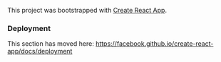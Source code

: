 This project was bootstrapped with [Create React App](https://github.com/facebook/create-react-app).

### Deployment

This section has moved here: https://facebook.github.io/create-react-app/docs/deployment

